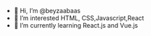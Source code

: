 - 👋 Hi, I’m @beyzaabaas
- 👀 I’m interested HTML, CSS,Javascript,React
- 🌱 I’m currently learning React.js and Vue.js
